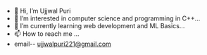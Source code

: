 - 👋 Hi, I’m Ujjwal Puri
- 👀 I’m interested in computer science and programming in C++...
- 🌱 I’m currently learning web development and ML Basics...
- 📫 How to reach me ...
- email-- ujjwalpuri221@gmail.com

